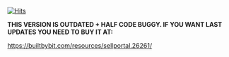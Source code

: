 [![Hits](https://hits.seeyoufarm.com/api/count/incr/badge.svg?url=https%3A%2F%2Fgithub.com%2Fcliquant%2Fsell-portal&count_bg=%2379C83D&title_bg=%23555555&icon=&icon_color=%23E7E7E7&title=hits&edge_flat=false)](https://hits.seeyoufarm.com)

**THIS VERSION IS OUTDATED + HALF CODE BUGGY. IF YOU WANT LAST UPDATES YOU NEED TO BUY IT AT:**

https://builtbybit.com/resources/sellportal.26261/
